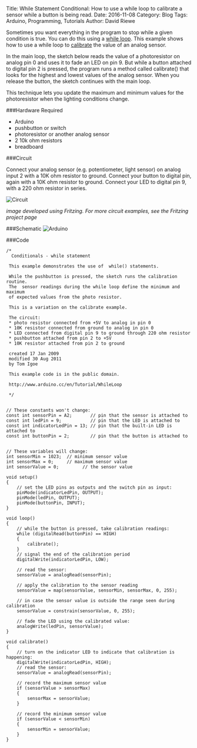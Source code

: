Title: While Statement Conditional: How to use a while loop to calibrate a sensor while a button is being read.
Date: 2016-11-08
Category: Blog
Tags: Arduino, Programming, Tutorials
Author: David Riewe

Sometimes you want everything in the program to stop while a given condition is true. You can do this using a [while loop](http://www.arduino.cc/en/Reference/While). This example shows how to use a while loop to [calibrate](http://www.arduino.cc/en/Tutorial/Calibration) the value of an analog sensor.

In the main loop, the sketch below reads the value of a photoresistor on analog pin 0 and uses it to fade an LED on pin 9. But while a button attached to digital pin 2 is pressed, the program runs a method called calibrate() that looks for the highest and lowest values of the analog sensor. When you release the button, the sketch continues with the main loop.

This technique lets you update the maximum and minimum values for the photoresistor when the lighting conditions change.

###Hardware Required
* Arduino
* pushbutton or switch
* photoresistor or another analog sensor
* 2 10k ohm resistors
* breadboard

###Circuit

Connect your analog sensor (e.g. potentiometer, light sensor) on analog input 2 with a 10K ohm resistor to ground. Connect your button to digital pin, again with a 10K ohm resistor to ground. Connect your LED to digital pin 9, with a 220 ohm resistor in series.

![Circuit](http://www.arduino.cc/en/uploads/Tutorial/while_bb.png)

*image developed using Fritzing. For more circuit examples, see the Fritzing project page*

###Schematic
![Arduino](http://www.arduino.cc/en/uploads/Tutorial/whileloop_schem.png)

###Code 
```
/*
  Conditionals - while statement

 This example demonstrates the use of  while() statements.

 While the pushbutton is pressed, the sketch runs the calibration routine.
 The  sensor readings during the while loop define the minimum and maximum
 of expected values from the photo resistor.

 This is a variation on the calibrate example.

 The circuit:
 * photo resistor connected from +5V to analog in pin 0
 * 10K resistor connected from ground to analog in pin 0
 * LED connected from digital pin 9 to ground through 220 ohm resistor
 * pushbutton attached from pin 2 to +5V
 * 10K resistor attached from pin 2 to ground

 created 17 Jan 2009
 modified 30 Aug 2011
 by Tom Igoe

 This example code is in the public domain.

 http://www.arduino.cc/en/Tutorial/WhileLoop

 */


// These constants won't change:
const int sensorPin = A2;       // pin that the sensor is attached to
const int ledPin = 9;           // pin that the LED is attached to
const int indicatorLedPin = 13; // pin that the built-in LED is attached to
const int buttonPin = 2;        // pin that the button is attached to


// These variables will change:
int sensorMin = 1023;  // minimum sensor value
int sensorMax = 0;     // maximum sensor value
int sensorValue = 0;         // the sensor value

void setup()
{
    // set the LED pins as outputs and the switch pin as input:
    pinMode(indicatorLedPin, OUTPUT);
    pinMode(ledPin, OUTPUT);
    pinMode(buttonPin, INPUT);
}

void loop()
{
    // while the button is pressed, take calibration readings:
    while (digitalRead(buttonPin) == HIGH)
    {
        calibrate();
    }
    // signal the end of the calibration period
    digitalWrite(indicatorLedPin, LOW);

    // read the sensor:
    sensorValue = analogRead(sensorPin);

    // apply the calibration to the sensor reading
    sensorValue = map(sensorValue, sensorMin, sensorMax, 0, 255);

    // in case the sensor value is outside the range seen during calibration
    sensorValue = constrain(sensorValue, 0, 255);

    // fade the LED using the calibrated value:
    analogWrite(ledPin, sensorValue);
}

void calibrate()
{
    // turn on the indicator LED to indicate that calibration is happening:
    digitalWrite(indicatorLedPin, HIGH);
    // read the sensor:
    sensorValue = analogRead(sensorPin);

    // record the maximum sensor value
    if (sensorValue > sensorMax)
    {
        sensorMax = sensorValue;
    }

    // record the minimum sensor value
    if (sensorValue < sensorMin)
    {
        sensorMin = sensorValue;
    }
}
```